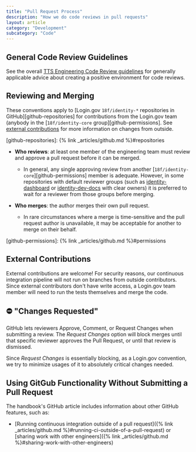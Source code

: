 ```yaml
---
title: "Pull Request Process"
description: "How we do code reviews in pull requests"
layout: article
category: "Development"
subcategory: "Code"
---
```


## General Code Review Guidelines

See the overall [TTS Engineering Code Review guidelines](https://engineering.18f.gov/code-review/) for
generally applicable advice about creating a positive environment for code reviews.

## Reviewing and Merging

These conventions apply to [Login.gov `18f/identity-*` repositories in GitHub][github-repositories]
for contributions from the Login.gov team (anybody in the
[`18f/identity-core` group][github-permissions]. See
[external contributions](#external-contributions) for more information on
changes from outside.

[github-repositories]: {% link _articles/github.md %}#repositories

- **Who reviews**: at least one member of the engineering team must review and
  approve a pull request before it can be merged.

  - In general, any single approving review from another [`18f/identity-core`][github-permissions]
    member is adequate. However, in some repositories with default reviewer
    groups (such as [identity-dashboard](https://github.com/18f/identity-dashboard)
    or [identity-dev-docs](https://github.com/GSA-TTS/identity-dev-docs) with
    clear owners) it is preferred to wait for a reviewer from those groups
    before merging.

- **Who merges**: the author merges their own pull request.

  - In rare circumstances where a merge is time-sensitive and the pull request
    author is unavailable, it may be acceptable for another to merge on their
    behalf.

[github-permissions]: {% link _articles/github.md %}#permissions

## External Contributions

External contributions are welcome! For security reasons, our continuous
integration pipeline will not run on branches from outside contributors.
Since external contributors don't have write access, a Login.gov team
member will need to run the tests themselves and merge the code.

## ⛔️ "Changes Requested"

GitHub lets reviewers Approve, Comment, or Request Changes when submitting a review.
The *Request Changes* option will block merges until that specific reviewer approves the
Pull Request, or until that review is dismissed.

Since *Request Changes* is essentially blocking, as a Login.gov convention, we try to
minimize usages of it to absolutely critical changes needed.

## Using GitGub Functionality Without Submitting a Pull Request

The handbook's GitHub article includes information about other GitHub features, such as:

- [Running continuous integration outside of a pull request]({% link _articles/github.md %}#running-ci-outside-of-a-pull-request) or [sharing work with other engineers]({% link _articles/github.md %}#sharing-work-with-other-engineers)
